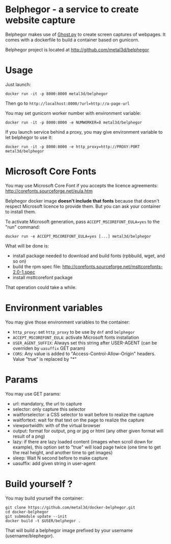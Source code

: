 # Belphegor - a service to create website capture

Belphegor makes use of [Ghost.py](https://github.com/jeanphix/Ghost.py) to create screen captures of webpages. It comes with a dockerfile to build a container based on gunicorn.

Belphegor project is located at http://github.com/metal3d/belphegor

# Usage

Just launch:

```
docker run -it -p 8000:8000 metal3d/belphegor 
```

Then go to `http://localhost:8000/?url=http://a-page-url`

You may set gunicorn worker number with environment variable:

```
docker run -it -p 8000:8000 -e NUMWORKER=8 metal3d/belphegor 
```

If you launch service behind a proxy, you may give environment variable to let belphegor to use it:

```
docker run -it -p 8000:8000 -e http_proxy=http://PROXY:PORT metal3d/belphegor
```

# Microsoft Core Fonts

You may use Microsoft Core Font if you accepts the licence agreements: http://corefonts.sourceforge.net/eula.htm

Belphegor docker image **doesn't include that fonts** because that doesn't respect Microsoft licence to provide them. 
But you can ask your container to install them.

To activate Microsoft generation, pass `ACCEPT_MSCOREFONT_EULA=yes` to the "run" command:

```
docker run -e ACCEPT_MSCOREFONT_EULA=yes [...] metal3d/belphegor
```

What will be done is:

- install package needed to download and build fonts (rpbbuild, wget, and so on)
- build the rpm spec file: http://corefonts.sourceforge.net/msttcorefonts-2.0-1.spec
- install msttcorefont package

That operation could take a while.

# Environment variables

You may give those environment variables to the container:

- `http_proxy`: set `http_proxy` to be use by `dnf` and `belphegor`
- `ACCEPT_MSCOREFONT_EULA`: activate Microsoft fonts installation
- `USER_AGENT_SUFFIX`: Always set this string after USER-AGENT (can be overriden by `uasuffix` GET param)
- `CORS`: Any value is added to "Access-Control-Allow-Origin" headers. Value "true" is replaced by "*"


# Params

You may use GET params:

- url: mandatory, the url to capture
- selector: only capture this selector
- waitforselector: a CSS selector to wait before to realize the capture
- waitfortext: wait for that text on the page to realize the capture
- viewportwidth: with of the virtual browser
- output: format for output, png or jpg or html (any other given format will result of a png)
- lazy: if there are lazy loaded content (images when scroll down for example), this option set to "true" will load page twice (one time to get the real height, and another time to get images)
- sleep: Wait N second before to make capture
- uasuffix: add given string in user-agent


# Build yourself ?

You may build yourself the container:

```
git clone https://github.com/metal3d/docker-belphegor.git
cd docker-belphegor
git submodule update --init
docker build -t $USER/belphegor .
```

That will build a belphegor image prefixed by your username (username/blephegor).
